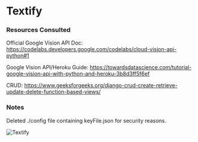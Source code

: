 # Textify

### Resources Consulted

Official Google Vision API Doc: https://codelabs.developers.google.com/codelabs/cloud-vision-api-python#1

Google Vision API/Heroku Guide: https://towardsdatascience.com/tutorial-google-vision-api-with-python-and-heroku-3b8d3ff5f6ef

CRUD: https://www.geeksforgeeks.org/django-crud-create-retrieve-update-delete-function-based-views/

### Notes

Deleted ./config file containing keyFile.json for security reasons. 

![Textify](https://user-images.githubusercontent.com/71851361/160547243-05892829-af33-48fd-8b4d-b9c3581e6b3c.JPG)
